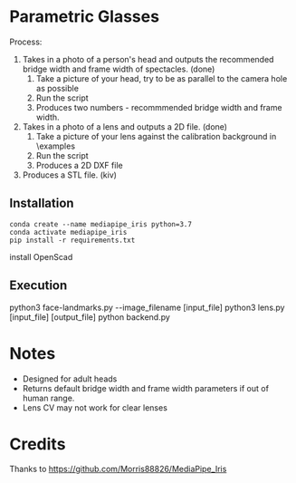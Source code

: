 # Parametric Glasses

Process:
1. Takes in a photo of a person's head and outputs the recommended bridge width and frame width of spectacles. (done)
    1. Take a picture of your head, try to be as parallel to the camera hole as possible
    2. Run the script
    3. Produces two numbers - recommmended bridge width and frame width.
2. Takes in a photo of a lens and outputs a 2D file. (done)
    1. Take a picture of your lens against the calibration background in \examples
    2. Run the script
    3. Produces a 2D DXF file 
3. Produces a STL file. (kiv)


## Installation

```
conda create --name mediapipe_iris python=3.7
conda activate mediapipe_iris
pip install -r requirements.txt
```
install OpenScad

## Execution

python3 face-landmarks.py --image_filename [input_file]
python3 lens.py [input_file] [output_file]
python backend.py

# Notes
- Designed for adult heads
- Returns default bridge width and frame width parameters if out of human range.
- Lens CV may not work for clear lenses

# Credits

Thanks to https://github.com/Morris88826/MediaPipe_Iris
